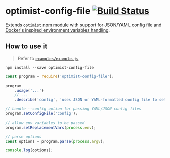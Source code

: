 # optimist-config-file [![Build Status](https://travis-ci.org/macbre/optimist-config-file.svg?branch=master)](https://travis-ci.org/macbre/optimist-config-file)

Extends [`optimist` npm module](https://www.npmjs.com/package/optimist) with support for JSON/YAML config file and [Docker's inspired environment variables handling](https://docs.docker.com/compose/environment-variables/).

## How to use it

> Refer to [`examples/example.js`](https://github.com/macbre/optimist-config-file/blob/master/examples/example.js)

```
npm install --save optimist-config-file
```

```js
const program = require('optimist-config-file');

program
	.usage('...')
	// ...
	.describe('config', 'uses JSON or YAML-formatted config file to set parameters').string('config');

// handle --config option for passing YAML/JSON config files
program.setConfigFile('config');

// allow env variables to be passed
program.setReplacementVars(process.env);

// parse options
const options = program.parse(process.argv);

console.log(options);
```
